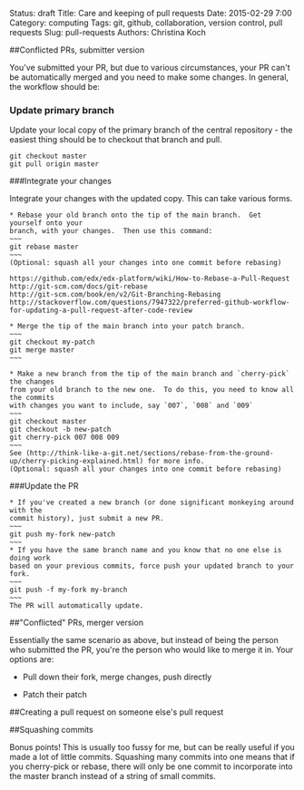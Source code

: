 Status: draft
Title: Care and keeping of pull requests
Date: 2015-02-29 7:00
Category: computing
Tags: git, github, collaboration, version control, pull requests
Slug: pull-requests
Authors: Christina Koch


##Conflicted PRs, submitter version

You've submitted your PR, but due to various circumstances, your PR can't be automatically merged and you need to make some changes.  In general, the workflow should be: 

### Update primary branch

Update your local copy of the primary branch of the central repository - the easiest thing should be to checkout that branch and pull.  

~~~
git checkout master
git pull origin master
~~~

###Integrate your changes

Integrate your changes with the updated copy.  This can take various forms. 
 
	* Rebase your old branch onto the tip of the main branch.  Get yourself onto your 
	branch, with your changes.  Then use this command: 
	~~~
	git rebase master
	~~~
	(Optional: squash all your changes into one commit before rebasing)
	
	https://github.com/edx/edx-platform/wiki/How-to-Rebase-a-Pull-Request
	http://git-scm.com/docs/git-rebase
	http://git-scm.com/book/en/v2/Git-Branching-Rebasing	http://stackoverflow.com/questions/7947322/preferred-github-workflow-for-updating-a-pull-request-after-code-review
	
	* Merge the tip of the main branch into your patch branch.  
	~~~
	git checkout my-patch
	git merge master
	~~~
	
	* Make a new branch from the tip of the main branch and `cherry-pick` the changes
	from your old branch to the new one.  To do this, you need to know all the commits
	with changes you want to include, say `007`, `008` and `009`
	~~~
	git checkout master
	git checkout -b new-patch
	git cherry-pick 007 008 009
	~~~
	See (http://think-like-a-git.net/sections/rebase-from-the-ground-up/cherry-picking-explained.html) for more info.  
	(Optional: squash all your changes into one commit before rebasing)
	
###Update the PR

	* If you've created a new branch (or done significant monkeying around with the 
	commit history), just submit a new PR.  
	~~~
	git push my-fork new-patch
	~~~
	* If you have the same branch name and you know that no one else is doing work 
	based on your previous commits, force push your updated branch to your fork.  
	~~~
	git push -f my-fork my-branch
	~~~
	The PR will automatically update.  

##"Conflicted" PRs, merger version

Essentially the same scenario as above, but instead of being the person who submitted the 
PR, you're the person who would like to merge it in.  Your options are: 

* Pull down their fork, merge changes, push directly

* Patch their patch

##Creating a pull request on someone else's pull request



##Squashing commits

Bonus points!  This is usually too fussy for me, but can be really useful if you made a 
lot of little commits.  Squashing many commits into one means that if you cherry-pick or rebase, there will only be one commit to incorporate into the master branch instead of a string of small commits.  

